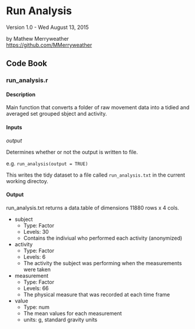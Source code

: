 Run Analysis
========

Version 1.0 - Wed August 13, 2015

by Mathew Merryweather  
<https://github.com/MMerryweather>


Code Book
---------

### run_analysis.r
#### Description
Main function that converts a folder of raw movement data into a tidied and
 averaged set grouped sbject and activity.

#### Inputs
*output*

Determines whether or not the output is written to file.

e.g. `run_analysis(output = TRUE)`

This writes the tidy dataset to a file called `run_analysis.txt` in the current 
working directoy.

#### Output
run_analysis.txt returns a data.table of dimensions 11880 rows x 4 cols.

* subject
	- Type: Factor
	- Levels: 30
	- Contains the indiviual who performed each activity (anonymized)
* activity
	- Type: Factor
	- Levels: 6
	- The activity the subject was performing when the measurements were taken
* measurement
	- Type: Factor
	- Levels: 66
	- The physical measure that was recorded at each time frame
* value
	- Type: num
	- The mean values for each measurement
	- units: g, standard gravity units	


